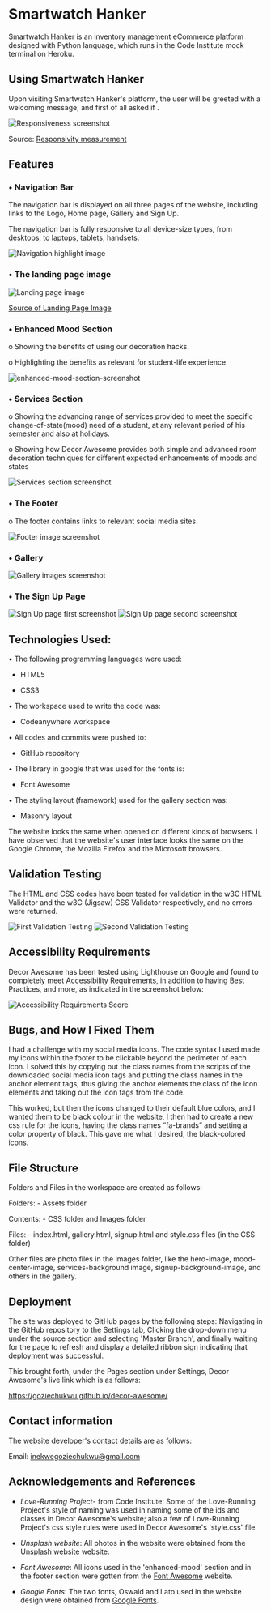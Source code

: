 # Smartwatch Hanker

Smartwatch Hanker is an inventory management eCommerce platform designed with Python language, which runs in the Code Institute mock terminal on Heroku.

## Using Smartwatch Hanker

Upon visiting Smartwatch Hanker's platform, the user will be greeted with a welcoming message, and first of all asked if .

<img src="./assets/images/responsiveness-screenshot.png" alt="Responsiveness screenshot">
 
Source: [Responsivity measurement](https://ui.dev/amiresponsive?url=https://goziechukwu.github.io/decor-awesome/)

## Features

### • Navigation Bar

The navigation bar is displayed on all three pages of the website, including links to the Logo, Home page, Gallery and Sign Up.

The navigation bar is fully responsive to all device-size types, from desktops, to laptops, tablets, handsets.

<img src="./assets/images/navigation-highlight-image.PNG" alt="Navigation highlight image">

### • The landing page image

<img src="./assets/images/landing-page-image-screenshot.png" alt="Landing page image">

[Source of Landing Page Image](https://unsplash.com/photos/0jmXOqUhpTQ)


### • Enhanced Mood Section

o Showing the benefits of using our decoration hacks.

o Highlighting the benefits as relevant for student-life experience.

<img src="./assets/images/enhanced-mood-section-screenshot.png" alt="enhanced-mood-section-screenshot">

### • Services Section

o Showing the advancing range of services provided to meet the specific change-of-state(mood) need of a student, at any relevant period of his semester and also at holidays.

o Showing how Decor Awesome provides both simple and advanced room decoration techniques for different expected enhancements of moods and states

<img src="./assets/images/services-section-screenshot.png" alt="Services section screenshot">

### • The Footer

o The footer contains links to relevant social media sites.

<img src="./assets/images/footer-image-screenshot.png" alt="Footer image screenshot">

### • Gallery

<img src="./assets/images/gallery-images-screenshot.png" alt="Gallery images screenshot">

### • The Sign Up Page

<img src="./assets/images/sign-up-page-screenshot-1.png" alt="Sign Up page first screenshot">

<img src="./assets/images/sign-up-page-screenshot-2.png" alt="Sign Up page second screenshot">

## Technologies Used:

• The following programming languages were used:

- HTML5

- CSS3

• The workspace used to write the code was:

- Codeanywhere workspace

• All codes and commits were pushed to:

- GitHub repository

• The library in google that was used for the fonts is:

- Font Awesome

• The styling layout (framework) used for the gallery section was:

- Masonry layout

The website looks the same when opened on different kinds of browsers. I have observed that the website's user interface looks the same on the Google Chrome, the Mozilla Firefox and the Microsoft browsers.

## Validation Testing

The HTML and CSS codes have been tested for validation in the w3C HTML Validator and the w3C (Jigsaw) CSS Validator respectively, and no errors were returned.

<img src="./assets/images/validation-testing-screenshot-1.png" alt="First Validation Testing">


<img src="./assets/images/validation-testing-screenshot-2.png" alt="Second Validation Testing">


## Accessibility Requirements

Decor Awesome has been tested using Lighthouse on Google and found to completely meet Accessibility Requirements, in addition to having Best Practices, and more, as indicated in the screenshot below:

<img src="./assets/images/accessibility-requirements-score-screenshot.png" alt="Accessibility Requirements Score">

## Bugs, and How I Fixed Them

I had a challenge with my social media icons. The code syntax I used made my icons within the footer to be clickable beyond the perimeter of each icon. I solved this by copying out the class names from the scripts of the downloaded social media icon tags and putting the class names in the anchor element tags, thus giving the anchor elements the class of the icon elements and taking out the icon tags from the code.

This worked, but then the icons changed to their default blue colors, and I wanted them to be black colour in the website, I then had to create a new css rule for the icons, having the class names “fa-brands” and setting a color property of black. This gave me what I desired, the black-colored icons.

## File Structure

Folders and Files in the workspace are created as follows:

Folders: - Assets folder

Contents: - CSS folder and Images folder

Files: - index.html, gallery.html, signup.html and style.css files (in the CSS folder)

Other files are photo files in the images folder, like the hero-image, mood-center-image, services-background image, signup-background-image, and others in the gallery.

## Deployment

The site was deployed to GitHub pages by the following steps:
Navigating in the GitHub repository to the Settings tab,
Clicking the drop-down menu under the source section and selecting 'Master Branch', and finally waiting for the page to refresh and display a detailed ribbon sign indicating that deployment was successful.

This brought forth, under the Pages section under Settings, Decor Awesome's live link which is as follows:

https://goziechukwu.github.io/decor-awesome/


## Contact information

The website developer's contact details are as follows:

Email: inekwegoziechukwu@gmail.com

## Acknowledgements and References

- _Love-Running Project_- from Code Institute: Some of the Love-Running Project's style of naming was used in naming some of the ids and classes in Decor Awesome's website; also a few of Love-Running Project's css style rules were used in Decor Awesome's 'style.css' file.

- _Unsplash website_: All photos in the website were obtained from the [Unsplash website](unsplash.com) website.

- _Font Awesome_: All icons used in the 'enhanced-mood' section and in the footer section were gotten from the [Font Awesome](https://fontawesome.com/) website.

- _Google Fonts_: The two fonts, Oswald and Lato used in the website design were obtained from [Google Fonts](https://fonts.google.com/).
